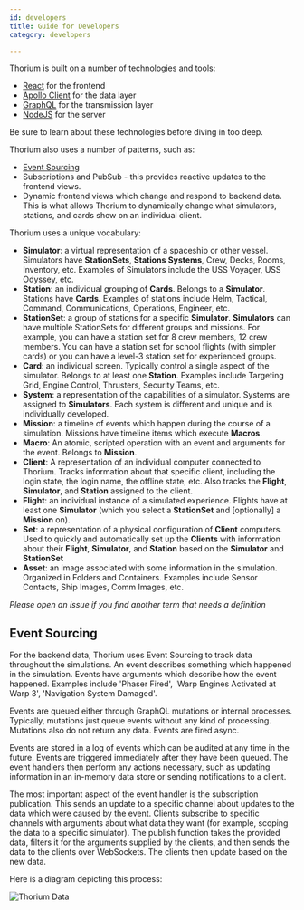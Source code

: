 ```yaml
---
id: developers
title: Guide for Developers
category: developers

---
```


Thorium is built on a number of technologies and tools:

* [React](https://facebook.github.io/react/) for the frontend
* [Apollo Client](http://www.apollostack.com/) for the data layer
* [GraphQL](http://graphql.org) for the transmission layer
* [NodeJS](http://nodejs.org) for the server

Be sure to learn about these technologies before diving in too deep.

Thorium also uses a number of patterns, such as:

* [Event Sourcing](https://dev.to/barryosull/event-sourcing-what-it-is-and-why-its-awesome)
* Subscriptions and PubSub - this provides reactive updates to the frontend
  views.
* Dynamic frontend views which change and respond to backend data. This is what
  allows Thorium to dynamically change what simulators, stations, and cards show
  on an individual client.

Thorium uses a unique vocabulary:

* **Simulator**: a virtual representation of a spaceship or other vessel.
  Simulators have **StationSets**, **Stations** **Systems**, Crew, Decks, Rooms,
  Inventory, etc. Examples of Simulators include the USS Voyager, USS Odyssey,
  etc.
* **Station**: an individual grouping of **Cards**. Belongs to a **Simulator**.
  Stations have **Cards**. Examples of stations include Helm, Tactical, Command,
  Communications, Operations, Engineer, etc.
* **StationSet**: a group of stations for a specific **Simulator**.
  **Simulators** can have multiple StationSets for different groups and
  missions. For example, you can have a station set for 8 crew members, 12 crew
  members. You can have a station set for school flights (with simpler cards) or
  you can have a level-3 station set for experienced groups.
* **Card**: an individual screen. Typically control a single aspect of the
  simulator. Belongs to at least one **Station**. Examples include Targeting
  Grid, Engine Control, Thrusters, Security Teams, etc.
* **System**: a representation of the capabilities of a simulator. Systems are
  assigned to **Simulators**. Each system is different and unique and is
  individually developed.
* **Mission**: a timeline of events which happen during the course of a
  simulation. Missions have timeline items which execute **Macros**.
* **Macro**: An atomic, scripted operation with an event and arguments for the
  event. Belongs to **Mission**.
* **Client**: A representation of an individual computer connected to Thorium.
  Tracks information about that specific client, including the login state, the
  login name, the offline state, etc. Also tracks the **Flight**, **Simulator**,
  and **Station** assigned to the client.
* **Flight**: an individual instance of a simulated experience. Flights have at
  least one **Simulator** (which you select a **StationSet** and [optionally] a
  **Mission** on).
* **Set**: a representation of a physical configuration of **Client** computers.
  Used to quickly and automatically set up the **Clients** with information
  about their **Flight**, **Simulator**, and **Station** based on the
  **Simulator** and **StationSet**
* **Asset**: an image associated with some information in the simulation.
  Organized in Folders and Containers. Examples include Sensor Contacts, Ship
  Images, Comm Images, etc.

_Please open an issue if you find another term that needs a definition_

## Event Sourcing

For the backend data, Thorium uses Event Sourcing to track data throughout the
simulations. An event describes something which happened in the simulation.
Events have arguments which describe how the event happened. Examples include
'Phaser Fired', 'Warp Engines Activated at Warp 3', 'Navigation System Damaged'.

Events are queued either through GraphQL mutations or internal processes.
Typically, mutations just queue events without any kind of processing. Mutations
also do not return any data. Events are fired async.

Events are stored in a log of events which can be audited at any time in the
future. Events are triggered immediately after they have been queued. The event
handlers then perform any actions necessary, such as updating information in an
in-memory data store or sending notifications to a client.

The most important aspect of the event handler is the subscription publication.
This sends an update to a specific channel about updates to the data which were
caused by the event. Clients subscribe to specific channels with arguments about
what data they want (for example, scoping the data to a specific simulator). The
publish function takes the provided data, filters it for the arguments supplied
by the clients, and then sends the data to the clients over WebSockets. The
clients then update based on the new data.

Here is a diagram depicting this process:

![Thorium Data](https://image.ibb.co/gjYaKF/Thorium_Data.png)
